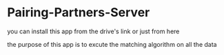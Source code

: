 # Pairing-Partners-Server

you can install this app from the drive's link or just from here

the purpose of this app is to excute the matching algorithm on all the data 
